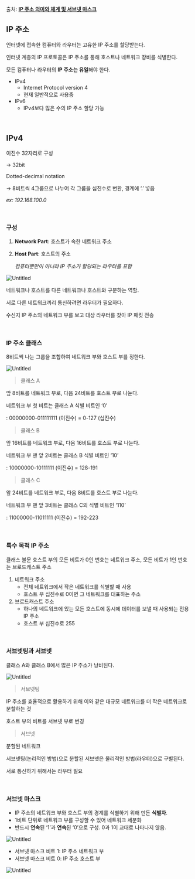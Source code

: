 출처: ****[IP 주소 의미와 체계 및 서브넷 마스크](https://better-together.tistory.com/118?category=887984)****
<br/>

## IP 주소

인터넷에 접속한 컴퓨터와 라우터는 고유한 IP 주소를 할당받는다.

인터넷 계층의 IP 프로토콜은 IP 주소를 통해 호스트나 네트워크 장비를 식별한다.

모든 컴퓨터나 라우터의 **IP 주소는 유일**해야 한다.

- IPv4
    - Internet Protocol version 4
    - 현재 일반적으로 사용중
- IPv6
    - IPv4보다 많은 수의 IP 주소 할당 가능

<br/>

## IPv4

이진수 32자리로 구성

→ 32bit

Dotted-decimal notation

→ 8비트씩 4그룹으로 나누어 각 그룹을 십진수로 변환, 경계에 ‘.’ 넣음

*ex: 192.168.100.0*

<br/>

### 구성

1. **Network Part**: 호스트가 속한 네트워크 주소
2. **Host Part**: 호스트의 주소
    
    *컴퓨터뿐만이 아니라 IP 주소가 할당되는 라우터를 포함*

![Untitled](https://img1.daumcdn.net/thumb/R1280x0/?scode=mtistory2&fname=https%3A%2F%2Fblog.kakaocdn.net%2Fdn%2FB82mo%2FbtqNNi76sb9%2FiSw0UPN9LQloCd1lxeNR2k%2Fimg.png)

네트워크나 호스트를 다른 네트워크나 호스트와 구분하는 역할.

서로 다른 네트워크끼리 통신하려면 라우터가 필요하다.

수신지 IP 주소의 네트워크 부를 보고 대상 라우터를 찾아 IP 패킷 전송

<br/>

### IP 주소 클래스

8비트씩 나눈 그룹을 조합하여 네트워크 부와 호스트 부를 정한다.

![Untitled](https://img1.daumcdn.net/thumb/R1280x0/?scode=mtistory2&fname=https%3A%2F%2Fblog.kakaocdn.net%2Fdn%2Fy8x2n%2FbtqNQwYPRvr%2FDZcDOzjEiCd6hwRfJBkHFK%2Fimg.png)

> 클래스 A
> 

앞 8비트를 네트워크 부로, 다음 24비트를 호스트 부로 나눈다.

네트워크 부 첫 비트는 클래스 A 식별 비트인 ‘0’

: 00000000-011111111 (이진수) = 0-127 (십진수)

> 클래스 B
> 

앞 16비트를 네트워크 부로, 다음 16비트를 호스트 부로 나눈다.

네트워크 부 맨 앞 2비트는 클래스 B 식별 비트인 ‘10’

: 10000000-10111111 (이진수) = 128-191

> 클래스 C
> 

앞 24비트를 네트워크 부로, 다음 8비트를 호스트 부로 나눈다.

네트워크 부 맨 앞 3비트는 클래스 C의 식별 비트인 ‘110’

: 11000000-11011111 (이진수) = 192-223

<br/>

### 특수 목적 IP 주소

클래스 불문 호스트 부의 모든 비트가 0인 번호는 네트워크 주소, 모든 비트가 1인 번호는 브로드캐스트 주소

1. 네트워크 주소
    - 전체 네트워크에서 작은 네트워크를 식별할 때 사용
    - 호스트 부 십진수로 0이면 그 네트워크를 대표하는 주소
2. 브로드캐스트 주소
    - 하나의 네트워크에 있는 모든 호스트에 동시에 데이터를 보낼 때 사용되는 전용 IP 주소
    - 호스트 부 십진수로 255

<br/>

### 서브넷팅과 서브넷

클래스 A와 클래스 B에서 많은 IP 주소가 낭비된다.

![Untitled](https://img1.daumcdn.net/thumb/R1280x0/?scode=mtistory2&fname=https%3A%2F%2Fblog.kakaocdn.net%2Fdn%2FbLDjgW%2FbtqNU2Cuug8%2F02uFH1sdsBsygX5K8oWUT0%2Fimg.png)

> 서브넷팅
> 

IP 주소를 효율적으로 활용하기 위해 이와 같은 대규모 네트워크를 더 작은 네트워크로 분할하는 것

호스트 부의 비트를 서브넷 부로 변경

> 서브넷
> 

분할된 네트워크

서브넷팅(논리적인 방법)으로 분할된 서브넷은 물리적인 방법(라우터)으로 구별된다.

서로 통신하기 위해서는 라우터 필요

<br/>

### 서브넷 마스크
- IP 주소의 네트워크 부와 호스트 부의 경계를 식별하기 위해 만든 **식별자**.
- 1비트 단위로 네트워크 부를 구성할 수 있어 네트워크 세분화
- 반드시 **연속**된 ‘1’과 **연속**된 ‘0’으로 구성. 0과 1이 교대로 나타나지 않음.

![Untitled](https://img1.daumcdn.net/thumb/R1280x0/?scode=mtistory2&fname=https%3A%2F%2Fblog.kakaocdn.net%2Fdn%2FdhZD1c%2FbtqNQbm9E11%2Fi3A3mZj3px0rYm1DedeAj0%2Fimg.png)

- 서브넷 마스크 비트 1: IP 주소 네트워크 부
- 서브넷 마스크 비트 0: IP 주소 호스트 부

![Untitled](https://img1.daumcdn.net/thumb/R1280x0/?scode=mtistory2&fname=https%3A%2F%2Fblog.kakaocdn.net%2Fdn%2Fbh762H%2FbtqNRI5EK9R%2FKCrxAYpRDFkLphQmZtCRHK%2Fimg.png)

